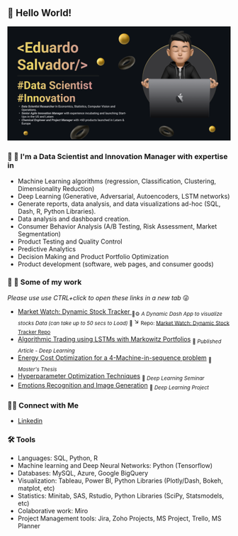 ## 👾 Hello World!

![Personal Banner](https://github.com/Salvatore-Rocha/Salvatore-Rocha/blob/06b2b08d32ccca5bd52e034a45c29fa6d9ba0de4/Imgs/HeaderGTHB.png)

### 🔬 🔭 I'm a Data Scientist and Innovation Manager with expertise in 

- Machine Learning algorithms (regression, Classification, Clustering, Dimensionality Reduction)
- Deep Learning (Generative, Adversarial, Autoencoders, LSTM networks) 
- Generate reports, data analysis, and data visualizations ad-hoc (SQL, Dash, R, Python Libraries).
- Data analysis and dashboard creation.
- Consumer Behavior Analysis (A/B Testing, Risk Assessment, Market Segmentation)
- Product Testing and Quality Control
- Predictive Analytics
- Decision Making and Product Portfolio Optimization
- Product development (software, web pages, and consumer goods)

### 📝 📖 Some of my work

_Please use use CTRL+click to open these links in a new tab_ 😜
- [Market Watch: Dynamic Stock Tracker ](https://market-watch-a-dynamic-stock-tracker.onrender.com/) <sub>🤖⚙️ _A Dynamic Dash App to visualize stocks Data (can take up to 50 secs to Load)_ 🥺 </sub>
  ↘️  <sub> Repo: [Market Watch: Dynamic Stock Tracker Repo ](https://github.com/Salvatore-Rocha/Stocks_reader) </sub>
- [Algorithmic Trading using LSTMs with Markowitz Portfolios](https://publikationen.bibliothek.kit.edu/1000138284) <sub>📄 _Published Article - Deep Learning_ </sub>
- [Energy Cost Optimization for a 4-Machine-in-sequence problem](https://github.com/Salvatore-Rocha/Salvatore-Rocha/blob/0b0cc29c0a127d96cbc5180c33ad409a96ba2469/Docs/Masters_Thesis_Eduardo.pdf) <sub>📄 _Master's Thesis_ </sub>
- [Hyperparameter Optimization Techniques](https://github.com/Salvatore-Rocha/Salvatore-Rocha/blob/0b0cc29c0a127d96cbc5180c33ad409a96ba2469/Docs/Hyper%20Parameter%20Optimization.pdf) <sub>📄 _Deep Learning Seminar_ </sub>
- [Emotions Recognition and Image Generation](https://github.com/Salvatore-Rocha/Salvatore-Rocha/blob/0b0cc29c0a127d96cbc5180c33ad409a96ba2469/Docs/EMO_VAE.pdf) <sub>📄 _Deep Learning Project_ </sub>
### 👋🏻 Connect with Me

- [Linkedin](https://www.linkedin.com/in/salvador-rocha/)
  
### 🛠️ Tools

- Languages: SQL, Python, R
- Machine learning and Deep Neural Networks: Python (Tensorflow)
- Databases: MySQL, Azure, Google BigQuery
- Visualization: Tableau, Power BI, Python Libraries (Plotly/Dash, Bokeh, matplot, etc)
- Statistics: Minitab, SAS, Rstudio, Python Libraries (SciPy, Statsmodels, etc)
- Colaborative work: Miro
- Project Management tools: Jira, Zoho Projects, MS Project, Trello, MS Planner  
